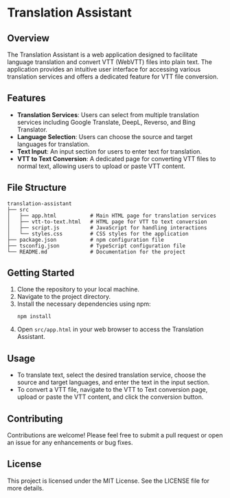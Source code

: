 # Translation Assistant

## Overview
The Translation Assistant is a web application designed to facilitate language translation and convert VTT (WebVTT) files into plain text. The application provides an intuitive user interface for accessing various translation services and offers a dedicated feature for VTT file conversion.

## Features
- **Translation Services**: Users can select from multiple translation services including Google Translate, DeepL, Reverso, and Bing Translator.
- **Language Selection**: Users can choose the source and target languages for translation.
- **Text Input**: An input section for users to enter text for translation.
- **VTT to Text Conversion**: A dedicated page for converting VTT files to normal text, allowing users to upload or paste VTT content.

## File Structure
```
translation-assistant
├── src
│   ├── app.html           # Main HTML page for translation services
│   ├── vtt-to-text.html   # HTML page for VTT to text conversion
│   ├── script.js          # JavaScript for handling interactions
│   └── styles.css         # CSS styles for the application
├── package.json           # npm configuration file
├── tsconfig.json          # TypeScript configuration file
└── README.md              # Documentation for the project
```

## Getting Started
1. Clone the repository to your local machine.
2. Navigate to the project directory.
3. Install the necessary dependencies using npm:
   ```
   npm install
   ```
4. Open `src/app.html` in your web browser to access the Translation Assistant.

## Usage
- To translate text, select the desired translation service, choose the source and target languages, and enter the text in the input section.
- To convert a VTT file, navigate to the VTT to Text conversion page, upload or paste the VTT content, and click the conversion button.

## Contributing
Contributions are welcome! Please feel free to submit a pull request or open an issue for any enhancements or bug fixes.

## License
This project is licensed under the MIT License. See the LICENSE file for more details.